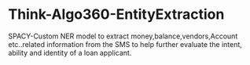 # Think-Algo360-EntityExtraction
SPACY-Custom NER model to extract money,balance,vendors,Account etc..related information from the SMS to help further evaluate the intent, ability and identity of a loan applicant.
